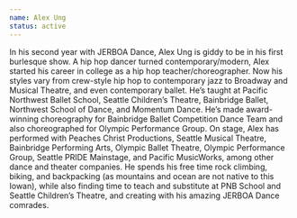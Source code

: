 ```yaml
---
name: Alex Ung
status: active
---
```

In his second year with JERBOA Dance, Alex Ung is giddy to be in his first burlesque show. A hip hop
dancer turned contemporary/modern, Alex started his career in college as a hip hop
teacher/choreographer. Now his styles vary from crew-style hip hop to contemporary jazz to Broadway
and Musical Theatre, and even contemporary ballet. He’s taught at Pacific Northwest Ballet School,
Seattle Children’s Theatre, Bainbridge Ballet, Northwest School of Dance, and Momentum Dance. He’s
made award-winning choreography for Bainbridge Ballet Competition Dance Team and also
choreographed for Olympic Performance Group. On stage, Alex has performed with Peaches Christ
Productions, Seattle Musical Theatre, Bainbridge Performing Arts, Olympic Ballet Theatre, Olympic
Performance Group, Seattle PRIDE Mainstage, and Pacific MusicWorks, among other dance and theater
companies. He spends his free time rock climbing, biking, and backpacking (as mountains and ocean are
not native to this Iowan), while also finding time to teach and substitute at PNB School and Seattle
Children’s Theatre, and creating with his amazing JERBOA Dance comrades.